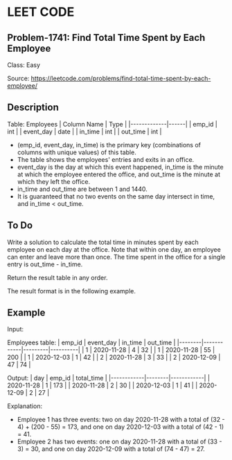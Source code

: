 # LEET CODE
## Problem-1741: Find Total Time Spent by Each Employee
Class: Easy

Source: https://leetcode.com/problems/find-total-time-spent-by-each-employee/

## Description
Table: Employees
| Column Name | Type |
|-------------|------|
| emp_id      | int  |
| event_day   | date |
| in_time     | int  |
| out_time    | int  |

- (emp_id, event_day, in_time) is the primary key (combinations of columns with unique values) of this table.
- The table shows the employees' entries and exits in an office.
- event_day is the day at which this event happened, in_time is the minute at which the employee entered the office, and out_time is the minute at which they left the office.
- in_time and out_time are between 1 and 1440.
- It is guaranteed that no two events on the same day intersect in time, and in_time < out_time.

## To Do
Write a solution to calculate the total time in minutes spent by each employee on each day at the office. Note that within one day, an employee can enter and leave more than once. The time spent in the office for a single entry is out_time - in_time.

Return the result table in any order.

The result format is in the following example.

## Example

Input: 

Employees table:
| emp_id | event_day  | in_time | out_time |
|--------|------------|---------|----------|
| 1      | 2020-11-28 | 4       | 32       |
| 1      | 2020-11-28 | 55      | 200      |
| 1      | 2020-12-03 | 1       | 42       |
| 2      | 2020-11-28 | 3       | 33       |
| 2      | 2020-12-09 | 47      | 74       |

Output: 
| day        | emp_id | total_time |
|------------|--------|------------|
| 2020-11-28 | 1      | 173        |
| 2020-11-28 | 2      | 30         |
| 2020-12-03 | 1      | 41         |
| 2020-12-09 | 2      | 27         |

Explanation: 
- Employee 1 has three events: two on day 2020-11-28 with a total of (32 - 4) + (200 - 55) = 173, and one on day 2020-12-03 with a total of (42 - 1) = 41.
- Employee 2 has two events: one on day 2020-11-28 with a total of (33 - 3) = 30, and one on day 2020-12-09 with a total of (74 - 47) = 27.

